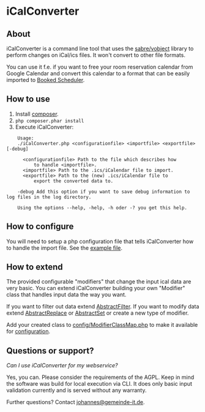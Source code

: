 # iCalConverter

## About

iCalConverter is a command line tool that uses the 
[sabre/vobject](https://github.com/fruux/sabre-vobject) library to perform
changes on iCal/ics files. It won't convert to other file formats.

You can use it f.e. if you want to free your room reservation calendar from
Google Calendar and convert this calendar to a format that can be easily
imported to [Booked Scheduler](https://www.bookedscheduler.com/).


## How to use

1. Install [composer](https://getcomposer.org/download/).
2. `php composer.phar install`
3. Execute iCalConverter:

```
    Usage:
    ./iCalConverter.php <configurationfile> <importfile> <exportfile> [-debug]

      <configurationfile> Path to the file which describes how
          to handle <importfile>.
      <importfile> Path to the .ics/iCalendar file to import.
      <exportfile> Path to the (new) .ics/iCalendar file to 
          export the converted data to.
  
    -debug Add this option if you want to save debug information to log files in the log directory.
  
    Using the options --help, -help, -h oder -? you get this help.
```

## How to configure

You will need to setup a php configuration file that tells iCalConverter how to
handle the import file. See the [example file](config/Configuration_Example.php).

## How to extend

The provided configurable "modifiers" that change the input ical data are very
basic. You can extend iCalConverter building your own "Modifier" class that
handles input data the way you want.

If you want to filter out data extend [AbstractFilter](Modifier/Event/Filter/AbstractFilter.php).
If you want to modify data extend [AbstractReplace](Modifier/Event/Replace/AbstractReplace.php) or
[AbstractSet](Modifier/Event/Set/AbstractSet.php) or create a new type of modifier.

Add your created class to [config/ModifierClassMap.php](config/ModifierClassMap.php) to make it available for
[configuration](config/Configuration_Example.php).

## Questions or support?

*Can I use iCalConverter for my webservice?*

Yes, you can. Please consider the requirements of the AGPL. Keep in mind the
software was build for local execution via CLI. It does only basic input
validation currently and is served without any warranty.

Further questions? Contact johannes@gemeinde-it.de.